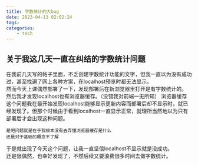 ```yaml
---
title: 字数统计的大bug
date: 2023-04-13 02:02:24
tags:
categories:
    - tech
---
```

## 关于我这几天一直在纠结的字数统计问题

在我前几天写的帖子里面，不乏创建字数统计功能的文字，但我一直以为没有成功过，甚至找遍了网上各种方案，在localhost预览时都无法显示。  
然而今天上课偶然部署了一下，发现部署后在新浏览器里打开是有字数统计的。  
然后我才发现localhost也有浏览器缓存。（没错我对前端一无所知）
浏览器缓存这个问题我在最开始发现localhost能够显示更新内容而部署后却不显示时，就已经发现了。但那个时候由于看到localhost一直显示正常，就理所当然地以为只有部署后才会出现这种问题。

    是吧问题就是在于我根本没有去弄懂浏览器缓存是什么  
    还是对于基础的概念不了解

于是就出现了今天这个问题，让我一直坚信localhost不显示就是没成功。  
还是很偶然，也幸好发现了，不然后续又要浪费很多时间去做字数统计。